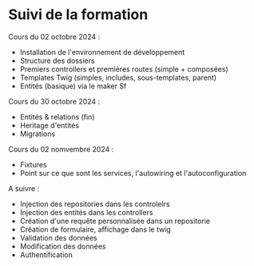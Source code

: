 
# Suivi de la formation

Cours du 02 octobre 2024 :

- Installation de l'environnement de développement
- Structure des dossiers
- Premiers controllers et premières routes (simple + composées)
- Templates Twig (simples, includes, sous-templates, parent)
- Entités (basique) via le maker Sf

Cours du 30 octobre 2024 :

- Entités & relations (fin)
- Heritage d'entités
- Migrations

Cours du 02 nomvembre 2024 :

- Fixtures
- Point sur ce que sont les services, l'autowiring et l'autoconfiguration

A suivre : 

- Injection des repositories dans les controlelrs
- Injection des entités dans les controllers
- Création d'une requête personnalisée dans un repositorie
- Création de formulaire, affichage dans le twig
- Validation des données
- Modification des données 
- Authentification

